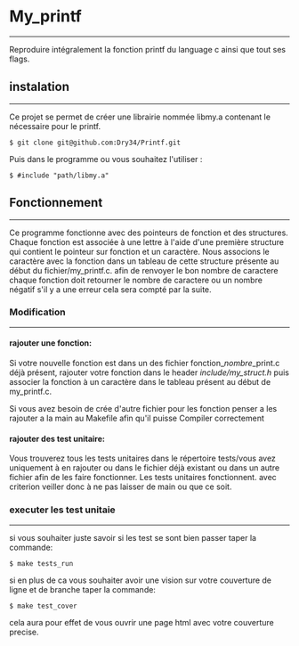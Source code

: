 # My_printf
***
Reproduire intégralement la fonction printf du language c ainsi que tout ses flags. 

## instalation 
***
Ce projet se permet de créer une librairie nommée libmy.a contenant le nécessaire pour le printf.

    $ git clone git@github.com:Dry34/Printf.git

Puis dans le programme ou vous souhaitez l'utiliser :

    $ #include "path/libmy.a"

## Fonctionnement
***
Ce programme fonctionne avec des pointeurs de fonction et des structures.
Chaque fonction est associée à une lettre à l'aide d'une première structure qui contient le pointeur sur fonction
et un caractère. Nous associons le caractère avec la fonction dans un tableau de cette structure présente au début
du fichier/my_printf.c. afin de renvoyer le bon nombre de caractere chaque fonction doit retourner le nombre de caractere
ou un nombre négatif s'il y a une erreur cela sera compté par la suite.

### Modification
***
#### rajouter une fonction:

Si votre nouvelle fonction est dans un des fichier fonction_*nombre*_print.c déjà présent, rajouter votre fonction
dans le header *include/my_struct.h* puis associer la fonction à un caractère dans le tableau présent au début de
my_printf.c.

Si vous avez besoin de crée d'autre fichier pour les fonction penser a les rajouter a la main au Makefile afin qu'il puisse
Compiler correctement 

#### rajouter des test unitaire:

Vous trouverez tous les tests unitaires dans le répertoire tests/vous avez uniquement à en rajouter ou
dans le fichier déjà existant ou dans un autre fichier afin de les faire fonctionner. Les tests unitaires fonctionnent.
avec criterion veiller donc à ne pas laisser de main ou que ce soit. 

### executer les test unitaie
***
si vous souhaiter juste savoir si les test se sont bien passer taper la commande:

    $ make tests_run
    
si en plus de ca vous souhaiter avoir une vision sur votre couverture de ligne et de branche taper la commande:

    $ make test_cover
cela aura pour effet de vous ouvrir une page html avec votre couverture precise.

